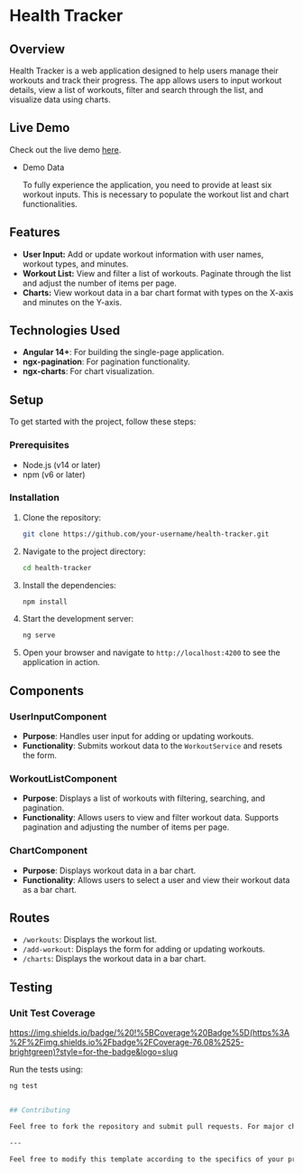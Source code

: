# Health Tracker

## Overview

Health Tracker is a web application designed to help users manage their workouts and track their progress. The app allows users to input workout details, view a list of workouts, filter and search through the list, and visualize data using charts.

## Live Demo

Check out the live demo [here](https://669a1455a6bc400008126f62--angular-health-tracker.netlify.app/add-workout).

  - Demo Data
    
    To fully experience the application, you need to provide at least six workout inputs. This is necessary to populate the workout list and chart functionalities.

## Features

- **User Input:** Add or update workout information with user names, workout types, and minutes.
- **Workout List:** View and filter a list of workouts. Paginate through the list and adjust the number of items per page.
- **Charts:** View workout data in a bar chart format with types on the X-axis and minutes on the Y-axis.

## Technologies Used

- **Angular 14+**: For building the single-page application.
- **ngx-pagination**: For pagination functionality.
- **ngx-charts**: For chart visualization.

## Setup

To get started with the project, follow these steps:

### Prerequisites

- Node.js (v14 or later)
- npm (v6 or later)

### Installation

1. Clone the repository:

   ```bash
   git clone https://github.com/your-username/health-tracker.git
   ```

2. Navigate to the project directory:

   ```bash
   cd health-tracker
   ```

3. Install the dependencies:

   ```bash
   npm install
   ```

4. Start the development server:

   ```bash
   ng serve
   ```

5. Open your browser and navigate to `http://localhost:4200` to see the application in action.

## Components

### UserInputComponent

- **Purpose**: Handles user input for adding or updating workouts.
- **Functionality**: Submits workout data to the `WorkoutService` and resets the form.

### WorkoutListComponent

- **Purpose**: Displays a list of workouts with filtering, searching, and pagination.
- **Functionality**: Allows users to view and filter workout data. Supports pagination and adjusting the number of items per page.

### ChartComponent

- **Purpose**: Displays workout data in a bar chart.
- **Functionality**: Allows users to select a user and view their workout data as a bar chart.

## Routes

- `/workouts`: Displays the workout list.
- `/add-workout`: Displays the form for adding or updating workouts.
- `/charts`: Displays the workout data in a bar chart.

## Testing

### Unit Test Coverage

https://img.shields.io/badge/%20!%5BCoverage%20Badge%5D(https%3A%2F%2Fimg.shields.io%2Fbadge%2FCoverage-76.08%2525-brightgreen)?style=for-the-badge&logo=slug

Run the tests using:

```bash
ng test


## Contributing

Feel free to fork the repository and submit pull requests. For major changes, please open an issue first to discuss what you would like to change.

---

Feel free to modify this template according to the specifics of your project and its requirements.
```
